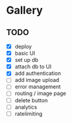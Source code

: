 # Gallery

## TODO

- [x] deploy
- [x] basic UI
- [x] set up db
- [x] attach db to UI
- [x] add authentication
- [ ] add image upload
- [ ] error management
- [ ] routing / image page
- [ ] delete button
- [ ] analytics
- [ ] ratelimiting
